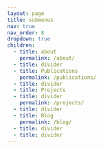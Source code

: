 ```yaml
---
layout: page
title: submenus
nav: true
nav_order: 8
dropdown: true
children:
  - title: about
    permalink: /about/
  - title: divider
  - title: Publications
    permalink: /publications/
  - title: divider
  - title: Projects
  - title: divider
    permalink: /projects/
  - title: divider
  - title: Blog
    permalink: /blog/
  - title: divider
  - title: divider
---
```

